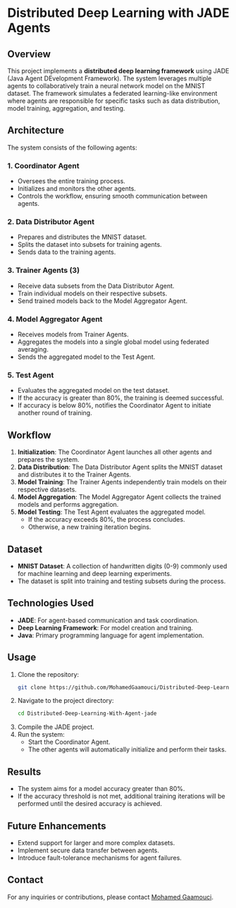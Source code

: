# Distributed Deep Learning with JADE Agents

## Overview
This project implements a **distributed deep learning framework** using JADE (Java Agent DEvelopment Framework). The system leverages multiple agents to collaboratively train a neural network model on the MNIST dataset. The framework simulates a federated learning-like environment where agents are responsible for specific tasks such as data distribution, model training, aggregation, and testing.

## Architecture
The system consists of the following agents:

### 1. **Coordinator Agent**
- Oversees the entire training process.
- Initializes and monitors the other agents.
- Controls the workflow, ensuring smooth communication between agents.

### 2. **Data Distributor Agent**
- Prepares and distributes the MNIST dataset.
- Splits the dataset into subsets for training agents.
- Sends data to the training agents.

### 3. **Trainer Agents (3)**
- Receive data subsets from the Data Distributor Agent.
- Train individual models on their respective subsets.
- Send trained models back to the Model Aggregator Agent.

### 4. **Model Aggregator Agent**
- Receives models from Trainer Agents.
- Aggregates the models into a single global model using federated averaging.
- Sends the aggregated model to the Test Agent.

### 5. **Test Agent**
- Evaluates the aggregated model on the test dataset.
- If the accuracy is greater than 80%, the training is deemed successful.
- If accuracy is below 80%, notifies the Coordinator Agent to initiate another round of training.

## Workflow
1. **Initialization**: The Coordinator Agent launches all other agents and prepares the system.
2. **Data Distribution**: The Data Distributor Agent splits the MNIST dataset and distributes it to the Trainer Agents.
3. **Model Training**: The Trainer Agents independently train models on their respective datasets.
4. **Model Aggregation**: The Model Aggregator Agent collects the trained models and performs aggregation.
5. **Model Testing**: The Test Agent evaluates the aggregated model.
    - If the accuracy exceeds 80%, the process concludes.
    - Otherwise, a new training iteration begins.

## Dataset
- **MNIST Dataset**: A collection of handwritten digits (0-9) commonly used for machine learning and deep learning experiments.
- The dataset is split into training and testing subsets during the process.

## Technologies Used
- **JADE**: For agent-based communication and task coordination.
- **Deep Learning Framework**: For model creation and training.
- **Java**: Primary programming language for agent implementation.

## Usage
1. Clone the repository:
    ```bash
    git clone https://github.com/MohamedGaamouci/Distributed-Deep-Learning-With-Agent-jade.git
    ```
2. Navigate to the project directory:
    ```bash
    cd Distributed-Deep-Learning-With-Agent-jade
    ```
3. Compile the JADE project.
4. Run the system:
    - Start the Coordinator Agent.
    - The other agents will automatically initialize and perform their tasks.

## Results
- The system aims for a model accuracy greater than 80%.
- If the accuracy threshold is not met, additional training iterations will be performed until the desired accuracy is achieved.

## Future Enhancements
- Extend support for larger and more complex datasets.
- Implement secure data transfer between agents.
- Introduce fault-tolerance mechanisms for agent failures.

## Contact
For any inquiries or contributions, please contact [Mohamed Gaamouci](https://github.com/MohamedGaamouci).

